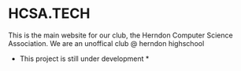 # HCSA.TECH

This is the main website for our club, the Herndon Computer Science Association.
We are an unoffical club @ herndon highschool


* This project is still under development *

